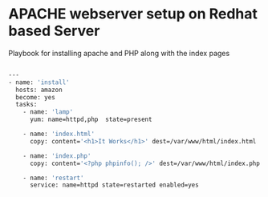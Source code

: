 # APACHE webserver setup on Redhat based Server

Playbook for installing apache and PHP along with the index pages

```bash

---
- name: 'install'
  hosts: amazon
  become: yes
  tasks:
    - name: 'lamp'
      yum: name=httpd,php  state=present

    - name: 'index.html'
      copy: content='<h1>It Works</h1>' dest=/var/www/html/index.html

    - name: 'index.php'
      copy: content='<?php phpinfo(); />' dest=/var/www/html/index.php

    - name: 'restart'
      service: name=httpd state=restarted enabled=yes


```
